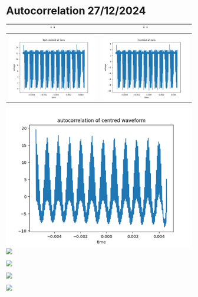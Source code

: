 # Autocorrelation 27/12/2024


' '                     |           ' '
:-------------------------:|:-------------------------:
![](../images/autocorrelation_27_12_24/uncentred_wave.png) | ![](../images/autocorrelation_27_12_24/centred_wave.png)


![](../images/autocorrelation_27_12_24/autocorrelation_centred.png)
![](../images/autocorrelation_27_12_24/)

![](../images/autocorrelation_27_12_24/)

![](../images/autocorrelation_27_12_24/)

![](../images/autocorrelation_27_12_24/)

